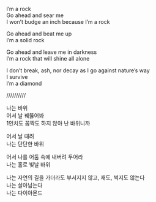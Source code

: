 I’m a rock\
Go ahead and sear me\
I won’t budge an inch because I’m a rock

Go ahead and beat me up\
I’m a solid rock

Go ahead and leave me in darkness\
I’m a rock that will shine all alone

I don’t break, ash, nor decay as I go against nature’s way\
I survive\
I’m a diamond

//////////

나는 바위\
어서 날 꿰뚫어봐\
1인치도 꼼짝도 하지 않아 난 바위니까

어서 날 때려\
나는 단단한 바위

어서 나를 어둠 속에 내버려 두어라\
나는 홀로 빛날 바위

나는 자연의 길을 가더라도 부서지지 않고, 재도, 썩지도 않는다\
나는 살아남는다\
나는 다이아몬드